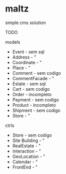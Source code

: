 # maltz
simple cms solution

TODO

models

* Event - sem sql
* Address - "
* Coordinate - "
* Place - "
* Comment - sem codigo
* CommentFacade - "
* Estate - sem sql
* Cart - sem codigo
* Order - incompleto
* Payment - sem codigo
* Product - incompleto
* Shipment - sem codigo
* Store - "

ctrls

* Store - sem codigo
* Site Building - "
* RealEstate - "
* Interaction - "
* GeoLocation - "
* Calendar - "
* FrontEnd - "

